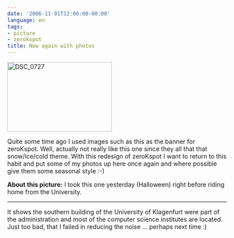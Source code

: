 ```yaml
---
date: '2006-11-01T12:00:00-00:00'
language: en
tags:
- picture
- zerokspot
title: Now again with photos
---
```



<a href="http://www.flickr.com/photos/zerok/286173950/" title="Photo Sharing"><img class="figure" src="http://static.flickr.com/109/286173950_0592252988_m.jpg" width="240" height="160" alt="DSC_0727" /></a>

Quite some time ago I used images such as this as the banner for zeroKspot. Well, actually not really like this one since they all that that snow/ice/cold theme. With this redesign of zeroKspot I want to return to this habit and put some of my photos up here once again and where possible give them some seasonal style :-)

__About this picture:__ I took this one yesterday (Halloween) right before riding home from the University.

-------------------------------

 It shows the southern building of the University of Klagenfurt were part of the administration and most of the computer science institutes are located. Just too bad, that I failed in reducing the noise ... perhaps next time :)